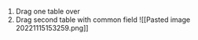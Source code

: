 
1. Drag one table over
2. Drag second table with common field
![[Pasted image 20221115153259.png]]

